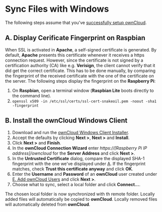 # Sync Files with Windows
The following steps assume that you've [successfully setup ownCloud](../README.md).

## A. Display Cerificate Fingerprint on Raspbian
When SSL is activated in **Apache**, a self-signed certificate is generated. By default, **Apache** presents this
certificate whenever it receives a https connection request. However, since the certificate is not signed by a
certification authority (CA) like e.g. **Verisign**, the client cannot verify that it did get the correct
certificate. This has to be done manually, by comparing the fingerprint of the received certificate with the one
of the certificate on the server. The following steps display the fingerprint on the **Raspberry Pi**:
1. On **Raspbian**, open a terminal window (**Raspbian Lite** boots directly to the command line).
2. `openssl x509 -in /etc/ssl/certs/ssl-cert-snakeoil.pem -noout -sha1 -fingerprint`

## B. Install the ownCloud Windows Client 
1. Download and run the [ownCloud Windows Client Installer](https://download.owncloud.com/desktop/stable/ownCloud-2.4.0.8894-setup.exe).
2. Accept the defaults by clicking **Next >**, **Next >** and **Install**.
3. Click **Next >** and **Finish**.
4. In the **ownCloud Connection Wizard** enter *https://[Raspberry Pi IP address]/owncloud* for the
   **Server Address** and click **Next >**.
5. In the **Untrusted Certificate** dialog, compare the displayed SHA-1 fingerprint with the one we've displayed
   under [A](#a-display-cerificate-fingerprint-on-raspbian). If the fingerprint matches, check **Trust this
   certificate anyway** and click **OK**.
6. Enter the **Username** and **Password** of an **ownCloud** user created under
   [E. Add ownCloud Users](../README.md#e-add-owncloud-users) and click **Next >**.
7. Choose what to sync, select a local folder and click **Connect...**.

The chosen local folder is now synchronized with th remote folder. Locally added files will automatically be
copied to **ownCloud**. Locally removed files will automatically deleted from **ownCloud**. 
